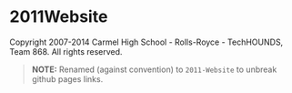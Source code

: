 2011Website
===========
Copyright 2007-2014 Carmel High School - Rolls-Royce - TechHOUNDS, Team 868. All rights reserved.

> **NOTE:** Renamed (against convention) to `2011-Website` to unbreak github pages links.
